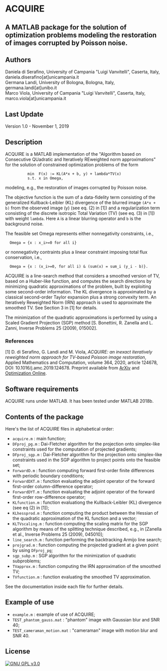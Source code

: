 # ACQUIRE

## A MATLAB package for the solution of optimization problems modeling the restoration of images corrupted by Poisson noise.

## Authors
Daniela di Serafino, University of Campania "Luigi Vanvitelli", Caserta, Italy, daniela.diserafino[at]unicampania.it    
Germana Landi, University of Bologna, Bologna, Italy, germana.landi[at]unibo.it    
Marco Viola, University of Campania "Luigi Vanvitelli", Caserta, Italy, marco.viola[at]unicampania.it

## Last Update
Version 1.0 - November 1, 2019

## Description
ACQUIRE is a MATLAB implementation of the "Algorithm based on Consecutive
QUadratic and Iteratively REweighted norm approximations" for the solution
of constrained optimization problems of the form

              min  F(x) := KL(A*x + b, y) + lambda*TV(x)
              s.t. x in Omega,

modeling, e.g., the restoration of images corrupted by Poisson noise.

The objective function is the sum of a data-fidelity term consisting of
the generalized Kullback-Leibler (KL) divergence of the blurred image
`(A*x + b)` from the observed image (y) (see eq. (2) in [1]) and a
regularization term consisting of the discrete isotropic Total
Variation (TV) (see eq. (3) in [1]) with weight `lambda`. Here `A` is a
linear blurring operator and `b` is the background noise.

The feasible set Omega represents either nonnegativity constraints, i.e.,

      Omega = {x : x_i>=0 for all i}

or nonnegativity contraints plus a linear constraint imposing total flux
conservation, i.e.,

      Omega = {x : (x_i>=0, for all i) & (sum(x) = sum_i (y_i - b)}.

ACQUIRE is a line-search method that considers a smoothed version of TV,
based on a Huber-like function, and computes the search directions by
minimizing quadratic approximations of the problem, built by exploiting
some second-order information. The KL divergence is approximated by a
classical second-order Taylor expansion plus a strong convexity term.
An Iteratively Reweighted Norm (IRN) approach is used to approximate the
smoothed TV. See Section 3 in [1] for details.

The minimization of the quadratic approximations is performed by using a
Scaled Gradient Projection (SGP) method [S. Bonettini, R. Zanella and
L. Zanni, Inverse Problems 25 (2009), 015002].

### References
[1] D. di Serafino, G. Landi and M. Viola,
*ACQUIRE: an inexact iteratively reweighted norm approach for TV-based Poisson image restoration*,
Applied Mathematics and Computation, volume 364, 2020, article 124678, DOI: 10.1016/j.amc.2019.124678.
Preprint available from [ArXiv](https://arxiv.org/abs/1807.10832) and [Optimization Online](http://www.optimization-online.org/DB_HTML/2018/07/6745.html).

## Software requirements
ACQUIRE runs under MATLAB. It has been tested under MATLAB 2018b.

## Contents of the package
Here's the list of ACQUIRE files in alphabetical order:
- `acquire.m`     : main function;
- `DFproj_pg.m`   : Dai-Fletcher algorithm for the projection onto
                    simplex-like constraints used for the computation of
                    projected gradients;
- `DFproj_sgp.m`  : Dai-Fletcher algorithm for the projection onto
                    simplex-like constraints used in the SGP algorithm to
                    project points onto the feasible set;
- `ForwardD.m`    : function computing forward first-order finite differences
                    with periodic boundary conditions;
- `ForwardDXT.m`  : function evaluating the adjoint operator of the forward
                    first-order column-difference operator;
- `ForwardDYT.m`  : function evaluating the adjoint operator of the forward
                    first-order row-difference operator;
- `KLfunction.m`  : function evaluationg the Kullback-Leibler (KL)
                    divergence (see eq (2) in [1]);
- `KLhessprod.m`  : function computing the product between the Hessian
                    of the quadratic approximation of the KL function
                    and a vector;
- `KLTVscaling.m` : function computing the scaling matrix for the SGP
                    algorithm by means of the splitting technique
                    described, e.g., in [Zanella et al., Inverse
                    Problems 25 (2009), 045010];
- `line_search.m` : function performing the backtracking Armijo line search;
- `projgrad.m`    : function computing the projected gradient at a given
                    point by using `DFproj_pg`;
- `sgp_subp.m`    : SGP algorithm for the minimization of quadratic subproblems;
- `TVapprox.m`    : function computing the IRN approximation of the
                    smoothed TV;
- `TVfunction.m`  : function evaluating the smoothed TV approximation.

See the documentation inside each file for further details.

## Example of use
- `example.m`                 : example of use of ACQUIRE;
- `TEST_phantom_gauss.mat`    : "phantom" image with Gaussian blur and SNR 40;
- `TEST_cameraman_motion.mat` : "cameraman" image with motion blur and SNR 40.

## License
[![GNU GPL v3.0](http://www.gnu.org/graphics/gplv3-127x51.png)](http://www.gnu.org/licenses/gpl.html)
